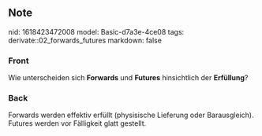 ## Note
nid: 1618423472008
model: Basic-d7a3e-4ce08
tags: derivate::02_forwards_futures
markdown: false

### Front
Wie unterscheiden sich <b>Forwards</b> und <b>Futures</b>
hinsichtlich der <b>Erfüllung</b>?

### Back
Forwards werden effektiv erfüllt (physisische Lieferung oder Barausgleich). Futures werden vor Fälligkeit glatt gestellt.
